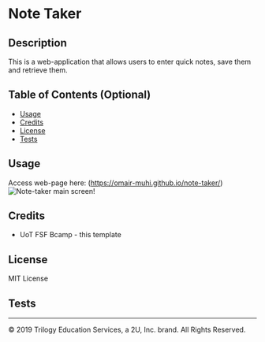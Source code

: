 # Note Taker

## Description 
This is a web-application that allows users to enter quick notes, save them and retrieve them.

## Table of Contents (Optional)

* [Usage](#usage)
* [Credits](#credits)
* [License](#license)
* [Tests](#tests)

## Usage 

Access web-page here: (https://omair-muhi.github.io/note-taker/)
![Note-taker main screen!](images/note-taker-screenshot.png)

## Credits
* UoT FSF Bcamp - this template

## License

MIT License

## Tests
---
© 2019 Trilogy Education Services, a 2U, Inc. brand. All Rights Reserved.
